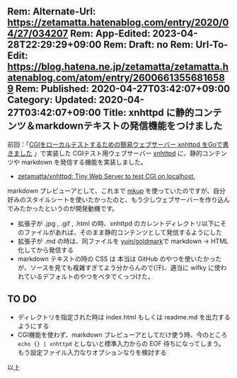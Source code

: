 Rem: Alternate-Url: https://zetamatta.hatenablog.com/entry/2020/04/27/034207
Rem: App-Edited: 2023-04-28T22:29:29+09:00
Rem: Draft: no
Rem: Url-To-Edit: https://blog.hatena.ne.jp/zetamatta/zetamatta.hatenablog.com/atom/entry/26006613556816589
Rem: Published: 2020-04-27T03:42:07+09:00
Category:
Updated: 2020-04-27T03:42:07+09:00
Title: xnhttpd に静的コンテンツ＆markdownテキストの発信機能をつけました
---
前回：「[CGIをローカルテストするための簡易ウェブサーバー xnhttpd をGoで書きました](https://zetamatta.hatenablog.com/entry/2020/04/19/180002) 」で実装した CGIテスト用ウェブサーバー [xnhttpd](https://github.com/zetamatta/xnhttpd) に、静的コンテンツや markdown を発信する機能を実装しました。

* [zetamatta/xnhttpd: Tiny Web Server to test CGI on localhost.](https://github.com/zetamatta/xnhttpd)

markdown プレビューアとして、これまで [mkup](https://github.com/mattn/mkup) を使っていたのですが、自分好みのスタイルシートを使いたかったのと、もう少しウェブサーバーを作り込んでみたかったというのが開発動機です。

* 拡張子が .jpg , .gif , .html の時、xnhttpd のカレントディレクトリ以下にそのファイルがあれば、そのまま静的コンテンツとして発信するようにした
* 拡張子が .md の時は、同ファイルを [yuin/goldmark](https://github.com/yuin/goldmark)で markdown → HTML 化してから発信する
* markdown テキストの時の CSS は 本当は GitHub のやつを使いたかったが、ソースを見ても複雑すぎてよう分からんので(汗)、適当に wifky に使われているデフォルトのやつをベタでくっつけた。

TO DO
-------

* ディレクトリを指定された時は index.html もしくは readme.md を出力するようにする
* CGI機能を使わず、markdown プレビューアとしてだけ使う時、今のところ `echo {} | xnhttpd` としないと標準入力からの EOF 待ちになってしまう。もう設定ファイル入力なりオプションなりを検討する

以上